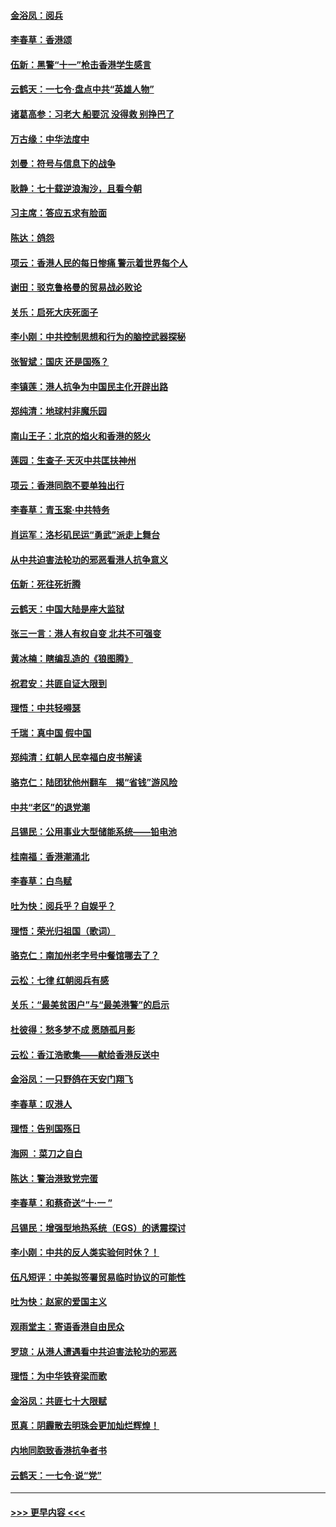 #### [金浴凤：阅兵](../pages/nsc993/n11567454.md?t=10041044) 
#### [李春草：香港颂](../pages/nsc993/n11567444.md?t=10041044) 
#### [伍新：黑警“十一”枪击香港学生感言](../pages/nsc993/n11567426.md?t=10041044) 
#### [云鹤天：一七令‧盘点中共“英雄人物”](../pages/nsc993/n11567091.md?t=10041044) 
#### [诸葛高参：习老大 船要沉 没得救 别挣巴了](../pages/nsc993/n11566976.md?t=10041044) 
#### [万古缘：中华法度中](../pages/nsc993/n11566726.md?t=10041044) 
#### [刘曼：符号与信息下的战争](../pages/nsc993/n11564655.md?t=10041044) 
#### [耿静：七十载逆浪淘沙，且看今朝](../pages/nsc993/n11564520.md?t=10041044) 
#### [习主席：答应五求有脸面](../pages/nsc993/n11563953.md?t=10041044) 
#### [陈达：鸽怨](../pages/nsc993/n11561879.md?t=10041044) 
#### [项云：香港人民的每日惨痛  警示着世界每个人](../pages/nsc993/n11559273.md?t=10041044) 
#### [谢田：驳克鲁格曼的贸易战必败论](../pages/nsc993/n11555840.md?t=10041044) 
#### [关乐：启死大庆死面子](../pages/nsc993/n11556823.md?t=10041044) 
#### [李小刚：中共控制思想和行为的脑控武器探秘](../pages/nsc993/n11556776.md?t=10041044) 
#### [张智斌：国庆  还是国殇？](../pages/nsc993/n11556617.md?t=10041044) 
#### [李镇莲：港人抗争为中国民主化开辟出路](../pages/nsc993/n11556570.md?t=10041044) 
#### [郑纯清：地球村非魔乐园](../pages/nsc993/n11555415.md?t=10041044) 
#### [南山王子：北京的焰火和香港的怒火](../pages/nsc993/n11555318.md?t=10041044) 
#### [莲园：生查子·天灭中共匡扶神州](../pages/nsc993/n11555302.md?t=10041044) 
#### [项云：香港同胞不要单独出行](../pages/nsc993/n11555276.md?t=10041044) 
#### [李春草：青玉案‧中共特务](../pages/nsc993/n11552356.md?t=10041044) 
#### [肖运军：洛杉矶民运“勇武”派走上舞台](../pages/nsc993/n11551595.md?t=10041044) 
#### [从中共迫害法轮功的邪恶看港人抗争意义](../pages/nsc993/n11540858.md?t=10041044) 
#### [伍新：死往死折腾](../pages/nsc993/n11550174.md?t=10041044) 
#### [云鹤天：中国大陆是座大监狱](../pages/nsc993/n11550155.md?t=10041044) 
#### [张三一言：港人有权自变 北共不可强变](../pages/nsc993/n11550132.md?t=10041044) 
#### [黄冰楠：瞎编乱造的《狼图腾》](../pages/nsc993/n11550082.md?t=10041044) 
#### [祝君安：共匪自证大限到](../pages/nsc993/n11550041.md?t=10041044) 
#### [理悟：中共轻嘚瑟](../pages/nsc993/n11547978.md?t=10041044) 
#### [千瑞：真中国 假中国](../pages/nsc993/n11547865.md?t=10041044) 
#### [郑纯清：红朝人民幸福白皮书解读](../pages/nsc993/n11547499.md?t=10041044) 
#### [骆克仁：陆团犹他州翻车　揭“省钱”游风险](../pages/nsc993/n11546977.md?t=10041044) 
#### [中共“老区”的退党潮](../pages/nsc993/n11545995.md?t=10041044) 
#### [吕锡民：公用事业大型储能系统——铅电池](../pages/nsc993/n11545701.md?t=10041044) 
#### [桂南福：香港潮涌北](../pages/nsc993/n11545682.md?t=10041044) 
#### [李春草：白鸟赋](../pages/nsc993/n11545663.md?t=10041044) 
#### [吐为快：阅兵乎？自娱乎？](../pages/nsc993/n11545625.md?t=10041044) 
#### [理悟：荣光归祖国（歌词）](../pages/nsc993/n11545616.md?t=10041044) 
#### [骆克仁：南加州老字号中餐馆哪去了？](../pages/nsc993/n11545120.md?t=10041044) 
#### [云松：七律 红朝阅兵有感](../pages/nsc993/n11542394.md?t=10041044) 
#### [关乐：“最美贫困户”与“最美港警”的启示](../pages/nsc993/n11542252.md?t=10041044) 
#### [杜彼得：愁多梦不成 愿随孤月影](../pages/nsc993/n11540296.md?t=10041044) 
#### [云松：香江浩歌集——献给香港反送中](../pages/nsc993/n11540149.md?t=10041044) 
#### [金浴凤：一只野鸽在天安门翔飞](../pages/nsc993/n11540280.md?t=10041044) 
#### [李春草：叹港人](../pages/nsc993/n11540119.md?t=10041044) 
#### [理悟：告别国殇日](../pages/nsc993/n11539610.md?t=10041044) 
#### [海网 ：菜刀之自白](../pages/nsc993/n11539597.md?t=10041044) 
#### [陈达：警治港致党完蛋](../pages/nsc993/n11538127.md?t=10041044) 
#### [李春草：和蔡奇送“十·一 ”](../pages/nsc993/n11537810.md?t=10041044) 
#### [吕锡民：增强型地热系统（EGS）的诱震探讨](../pages/nsc993/n11537765.md?t=10041044) 
#### [李小刚：中共的反人类实验何时休？！](../pages/nsc993/n11537669.md?t=10041044) 
#### [伍凡短评：中美拟签署贸易临时协议的可能性](../pages/nsc993/n11536773.md?t=10041044) 
#### [吐为快：赵家的爱国主义](../pages/nsc993/n11536750.md?t=10041044) 
#### [观雨堂主：寄语香港自由民众](../pages/nsc993/n11536735.md?t=10041044) 
#### [罗琼：从港人遭遇看中共迫害法轮功的邪恶](../pages/nsc993/n11507862.md?t=10041044) 
#### [理悟：为中华铁脊梁而歌](../pages/nsc993/n11534458.md?t=10041044) 
#### [金浴凤：共匪七十大限赋](../pages/nsc993/n11534434.md?t=10041044) 
#### [觅真：阴霾散去明珠会更加灿烂辉煌！](../pages/nsc993/n11531858.md?t=10041044) 
#### [内地同胞致香港抗争者书](../pages/nsc993/n11531645.md?t=10041044) 
#### [云鹤天：一七令‧说“党”](../pages/nsc993/n11529099.md?t=10041044) 

----
#### [ >>> 更早内容 <<< ](../indexes/nsc993-earlier.md)
